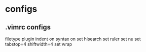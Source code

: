 # configs

.vimrc configs
----
filetype plugin indent on
syntax on
set hlsearch
set ruler
set nu
set tabstop=4 shiftwidth=4
set wrap
  
